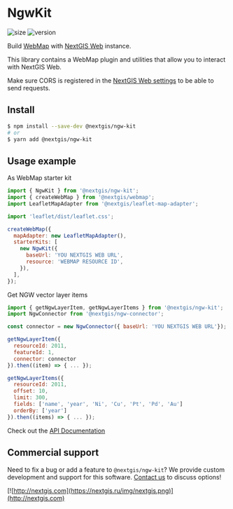 # NgwKit

![size](https://img.shields.io/bundlephobia/minzip/@nextgis/ngw-kit) ![version](https://img.shields.io/npm/v/@nextgis/ngw-kit)

Build [WebMap](../webmap/README.md) with [NextGIS Web](http://nextgis.ru/nextgis-web/) instance.

This library contains a WebMap plugin and utilities that allow you to interact with NextGIS Web.

Make sure CORS is registered in the [NextGIS Web settings](https://docs.nextgis.com/docs_ngcom/source/CORS.html) to be able to send requests.

## Install

```bash
$ npm install --save-dev @nextgis/ngw-kit
# or
$ yarn add @nextgis/ngw-kit
```

## Usage example

As WebMap starter kit

```javascript
import { NgwKit } from '@nextgis/ngw-kit';
import { createWebMap } from '@nextgis/webmap';
import LeafletMapAdapter from '@nextgis/leaflet-map-adapter';

import 'leaflet/dist/leaflet.css';

createWebMap({
  mapAdapter: new LeafletMapAdapter(),
  starterKits: [
    new NgwKit({
      baseUrl: 'YOU NEXTGIS WEB URL',
      resource: 'WEBMAP RESOURCE ID',
    }),
  ],
});
```

Get NGW vector layer items

```javascript
import { getNgwLayerItem, getNgwLayerItems } from '@nextgis/ngw-kit';
import NgwConnector from '@nextgis/ngw-connector';

const connector = new NgwConnector({ baseUrl: 'YOU NEXTGIS WEB URL'});

getNgwLayerItem({
  resourceId: 2011,
  featureId: 1,
  connector: connector
}).then((item) => { ... });

getNgwLayerItems({
  resourceId: 2011,
  offset: 10,
  limit: 300,
  fields: ['name', 'year', 'Ni', 'Cu', 'Pt', 'Pd', 'Au']
  orderBy: ['year']
}).then((items) => { ... });
```

Check out the [API Documentation](https://code-api.nextgis.com/modules/ngw_kit.html)

## Commercial support

Need to fix a bug or add a feature to `@nextgis/ngw-kit`? We provide custom development and support for this software. [Contact us](http://nextgis.com/contact/) to discuss options!

[![http://nextgis.com](https://nextgis.ru/img/nextgis.png)](http://nextgis.com)
